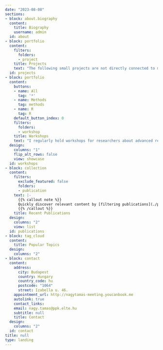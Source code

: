 ```yaml
---
date: "2023-08-08"
sections:
- block: about.biography
  content:
    title: Biography
    username: admin
  id: about
- block: portfolio
  content:
    filters:
      folders:
      - project
    title: Projects
    text: "The following small projects are not directly connected to my research, but were fun to create and also taught me some cool new stuff like animated graphs, custom maps, and nifty statistical methods. Some of these projects sprouted from live coding sessions I hosted in my 'Statistical Programming / Data Analysis in R' course at ELTE. Another few came from professional collaborations like replication projects. "
  id: projects
- block: portfolio
  content:
    buttons:
    - name: All
      tag: '*'
    - name: Methods
      tag: methods
    - name: R
      tag: R
    default_button_index: 0
    filters:
      folders:
      - workshop
    title: Workshops
    text: "I regularly hold workshops for researchers about advanced research methodology and R programming.  Please do not hesitate to contact me if you want to invite me to hold a workshop!"
  design:
    columns: "1"
    flip_alt_rows: false
    view: showcase
  id: workshops
- block: collection
  content:
    filters:
      exclude_featured: false
      folders:
      - publication
    text: |-
      {{% callout note %}}
      Quickly discover relevant content by [filtering publications](./publication/).
      {{% /callout %}}
    title: Recent Publications
  design:
    columns: "2"
    view: list
  id: publications
- block: tag_cloud
  content:
    title: Popular Topics
  design:
    columns: "2"
- block: contact
  content:
    address:
      city: Budapest
      country: Hungary
      country_code: hu
      postcode: "1064"
      street: Izabella u. 46.
    appointment_url: http://nagytamas-meeting.youcanbook.me
    autolink: true
    contact_links:
    email: nagy.tamas@ppk.elte.hu
    subtitle: null
    title: Contact
  design:
    columns: "2"
  id: contact
title: null
type: landing
---
```

